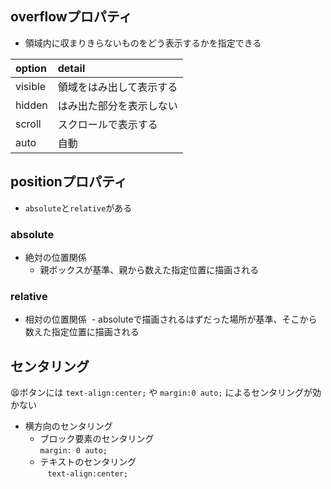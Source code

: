 ## overflowプロパティ
- 領域内に収まりきらないものをどう表示するかを指定できる

|option|detail|
|:--|:--|
|visible|領域をはみ出して表示する|
|hidden|はみ出た部分を表示しない|
|scroll|スクロールで表示する|
|auto|自動|

## positionプロパティ
- `absolute`と`relative`がある
### absolute
- 絶対の位置関係
  - 親ボックスが基準、親から数えた指定位置に描画される
### relative
- 相対の位置関係
  - absoluteで描画されるはずだった場所が基準、そこから数えた指定位置に描画される
  
## センタリング
😫ボタンには ` text-align:center; ` や ` margin:0 auto; ` によるセンタリングが効かない  
- 横方向のセンタリング  
    - ブロック要素のセンタリング  
    ` margin: 0 auto; `  
    - テキストのセンタリング  
    ` text-align:center; `  

